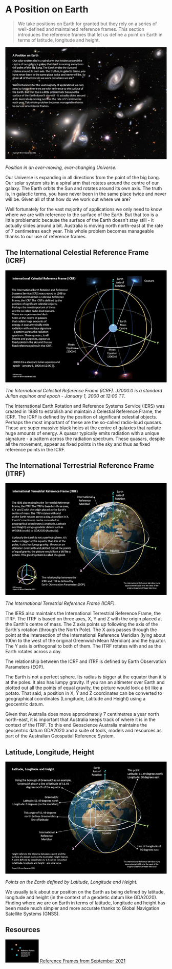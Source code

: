  

# A Position on Earth

> We take positions on Earth for granted but they rely on a series of well-defined and maintained reference frames. This section introduces the reference frames that let us define a point on Earth in terms of latitude, longitude and height.

![Position in an ever-moving, ever-changing Universe](images/PositionOnEarth-75pc.png)

*Position in an ever-moving, ever-changing Universe.*

Our Universe is expanding in all directions from the point of the big bang. Our solar system sits in a spiral arm that rotates around the centre of our galaxy. The Earth orbits the Sun and rotates around its own axis. The truth is, in galactic terms, you have never been in the same place twice and never will be. Given all of that how do we work out where we are?

Well fortunately for the vast majority of applications we only need to know where we are with reference to the surface of the Earth. But that too is a little problematic because the surface of the Earth doesn't stay still - it actually slides around a bit. Australia is moving north north-east at the rate of 7 centimetres each year. This whole problem becomes manageable thanks to our use of reference frames.

## The International Celestial Reference Frame (ICRF)

![The International Celestial Reference Frame (ICRF)](images/ICRF-75pc.png)

*The International Celestial Reference Frame (ICRF). J2000.0 is a standard Julian equinox and epoch - January 1, 2000 at 12:00 TT.*

The International Earth Rotation and Reference Systems Service (IERS) was created in 1988 to establish and maintain a Celestial Reference Frame, the ICRF. The ICRF is defined by the position of significant celestial objects. Perhaps the most important of these are the so-called radio-loud quasars. These are super massive black holes at the centre of galaxies that radiate huge amounts of energy. A quasar typically emits radiation with a unique signature - a pattern across the radiation spectrum. These quasars, despite all the movement, appear as fixed points in the sky and thus as fixed reference points in the ICRF.


## The International Terrestrial Reference Frame (ITRF)

![The International Terrestrial Reference Frame (ITRF)](images/ITRF-75pc.png)

*The International Terestrial Reference Frame (ICRF).*

The IERS also maintains the International Terrestrial Reference Frame, the ITRF. The ITRF is based on three axes, X, Y and Z with the origin placed at the Earth's centre of mass. The Z axis points up following the axis of the Earth's rotation (through the North Pole). The X axis passes through the point at the intersection of the International Reference Meridian (lying about 100m to the west of the original Greenwich Mean Meridian) and the Equator. The Y axis is orthogonal to both of them. The ITRF rotates with and as the Earth rotates across a day.

The relationship between the ICRF and ITRF is defined by Earth Observation Parameters (EOP).

The Earth is not a perfect sphere. Its radius is bigger at the equator than it is at the poles. It also has lumpy gravity. If you ran an altimeter over Earth and plotted out all the points of equal gravity, the picture would look a bit like a potato. That said, a position in X, Y and Z coordinates can be converted to geographical coordinates (Longitude, Latitude and Height) using a geocentric datum.

Given that Australia does move approximately 7 centimetres a year north north-east, it is important that Australia keeps track of where it is in the context of the ITRF. To this end Geoscience Australia maintains the geocentric datum GDA2020 and a suite of tools, models and resources as part of the Australian Geospatial Reference System.


## Latitude, Longitude, Height

![Latitude, Longitude, Altitude](images/LatLongH-75pc.png)

*Points on the Earth defined by Latitude, Longitude and Height.*

We usually talk about our position on the Earth as being defined by latitude, longitude and height (in the context of a geodetic datum like GDA2020). Finding where we are on Earth in terms of latitude, longitude and height has been made much simpler and more accurate thanks to Global Navigation Satellite Systems (GNSS).


## Resources

[![](images/ReferenceFramesFrontSlide20210618v01.png) Reference Frames from September 2021](resources/ReferenceFrames20211209v01.pdf)